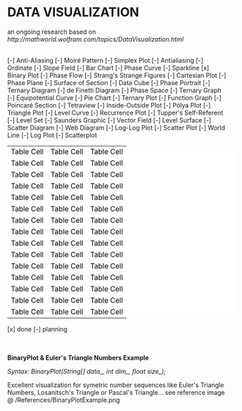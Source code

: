 <h1>DATA VISUALIZATION</h1>
an ongoing research based on 
<i>http://mathworld.wolfram.com/topics/DataVisualization.html</i><br><br>

 [-] Anti-Aliasing         [-] Moiré Pattern          [-] Simplex Plot
 [-] Antialiasing          [-] Ordinate               [-] Slope Field
 [-] Bar Chart             [-] Phase Curve            [-] Sparkline
 [x] Binary Plot           [-] Phase Flow             [-] Strang's Strange Figures
 [-] Cartesian Plot        [-] Phase Plane            [-] Surface of Section
 [-] Data Cube             [-] Phase Portrait         [-] Ternary Diagram
 [-] de Finetti Diagram    [-] Phase Space            [-] Ternary Graph
 [-] Equipotential Curve   [-] Pie Chart              [-] Ternary Plot
 [-] Function Graph        [-] Poincaré Section       [-] Tetraview
 [-] Inside-Outside Plot   [-] Pólya Plot             [-] Triangle Plot
 [-] Level Curve           [-] Recurrence Plot        [-] Tupper's Self-Referent
 [-] Level Set             [-] Saunders Graphic       [-] Vector Field
 [-] Level Surface         [-] Scatter Diagram        [-] Web Diagram
 [-] Log-Log Plot          [-] Scatter Plot           [-] World Line
 [-] Log Plot              [-] Scatterplot 
 
 <table border="0" style="background-color:#FFFFFF;border-collapse:collapse;border:0px solid #FFCC00;color:#000000;width:520" cellpadding="0" cellspacing="0">
	<tr>
		<td>Table Cell</td>
		<td>Table Cell</td>
		<td>Table Cell</td>
	</tr>
	<tr>
		<td>Table Cell</td>
		<td>Table Cell</td>
		<td>Table Cell</td>
	</tr>
	<tr>
		<td>Table Cell</td>
		<td>Table Cell</td>
		<td>Table Cell</td>
	</tr>
	<tr>
		<td>Table Cell</td>
		<td>Table Cell</td>
		<td>Table Cell</td>
	</tr>
	<tr>
		<td>Table Cell</td>
		<td>Table Cell</td>
		<td>Table Cell</td>
	</tr>
	<tr>
		<td>Table Cell</td>
		<td>Table Cell</td>
		<td>Table Cell</td>
	</tr>
	<tr>
		<td>Table Cell</td>
		<td>Table Cell</td>
		<td>Table Cell</td>
	</tr>
	<tr>
		<td>Table Cell</td>
		<td>Table Cell</td>
		<td>Table Cell</td>
	</tr>
	<tr>
		<td>Table Cell</td>
		<td>Table Cell</td>
		<td>Table Cell</td>
	</tr>
	<tr>
		<td>Table Cell</td>
		<td>Table Cell</td>
		<td>Table Cell</td>
	</tr>
	<tr>
		<td>Table Cell</td>
		<td>Table Cell</td>
		<td>Table Cell</td>
	</tr>
	<tr>
		<td>Table Cell</td>
		<td>Table Cell</td>
		<td>Table Cell</td>
	</tr>
	<tr>
		<td>Table Cell</td>
		<td>Table Cell</td>
		<td>Table Cell</td>
	</tr>
	<tr>
		<td>Table Cell</td>
		<td>Table Cell</td>
		<td>Table Cell</td>
	</tr>
	<tr>
		<td>Table Cell</td>
		<td>Table Cell</td>
		<td>Table Cell</td>
	</tr>
</table>


 [x] done [-] planning

<br><br>
<b>BinaryPlot & Euler's Triangle Numbers Example</b>

<i>Syntax: BinaryPlot(String[] data_, int dim_, float size_);</i>

Excellent visualization for symetric number sequences like Euler's Triangle Numbers, Losanitsch's Triangle or Pascal's Triangle...
see reference image @ /References/BinaryPlotExample.png
